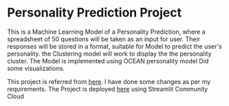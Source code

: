 # Personality Prediction Project
This is a Machine Learning Model of a Personality Prediction, where a spreadsheet of 50 questions will be taken as an input for user. Their responses will be stored in a format, suitable for Model to predict the user's personality. the Clustering model will work to display the the personality cluster. The Model is implemented using OCEAN personality model
Did some visualizations.

This project is referred from [here](https://www.kaggle.com/code/akdagmelih/five-personality-clusters-k-means). I have done some changes as per my requirements.
The Project is deployed [here](https://vish-shinde-personality-prediction-main-0odggx.streamlit.app/) using Streamlit Community Cloud
